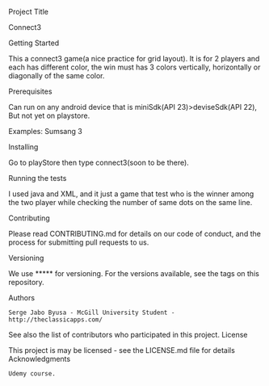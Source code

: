 Project Title

Connect3

Getting Started

This a connect3 game(a nice practice for grid layout). 
It is for 2 players and each has different color, 
the win must has 3 colors vertically, horizontally or diagonally of the same color.

Prerequisites

Can run on any android device that is miniSdk(API 23)>deviseSdk(API 22), But not yet on playstore.

Examples: Sumsang 3

Installing

Go to playStore then type connect3(soon to be there).


Running the tests

I used java and XML, and it just a game that test who is the winner among the two player 
while checking the number of same dots on the same line.


Contributing

Please read CONTRIBUTING.md for details on our code of conduct, and the process for submitting pull requests to us.

Versioning

We use ***** for versioning. For the versions available, see the tags on this repository.

Authors

    Serge Jabo Byusa - McGill University Student - http://theclassicapps.com/

See also the list of contributors who participated in this project.
License

This project is may be licensed - see the LICENSE.md file for details
Acknowledgments

    Udemy course.

